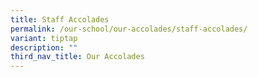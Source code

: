```yaml
---
title: Staff Accolades
permalink: /our-school/our-accolades/staff-accolades/
variant: tiptap
description: ""
third_nav_title: Our Accolades
---
```

<p></p>